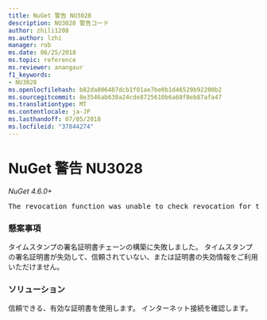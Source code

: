 ```yaml
---
title: NuGet 警告 NU3028
description: NU3028 警告コード
author: zhili1208
ms.author: lzhi
manager: rob
ms.date: 06/25/2018
ms.topic: reference
ms.reviewer: anangaur
f1_keywords:
- NU3028
ms.openlocfilehash: b82da806487dcb1f01ae7be0b1d46529b92200b2
ms.sourcegitcommit: 8e3546ab630a24cde8725610b6a68f8eb87afa47
ms.translationtype: MT
ms.contentlocale: ja-JP
ms.lasthandoff: 07/05/2018
ms.locfileid: "37844274"
---
```

# <a name="nuget-warning-nu3028"></a>NuGet 警告 NU3028

*NuGet 4.6.0+*

<pre>The revocation function was unable to check revocation for the certificate.</pre>

### <a name="issue"></a>懸案事項
タイムスタンプの署名証明書チェーンの構築に失敗しました。 タイムスタンプの署名証明書が失効して、信頼されていない、または証明書の失効情報をご利用いただけません。

### <a name="solution"></a>ソリューション
信頼できる、有効な証明書を使用します。 インターネット接続を確認します。